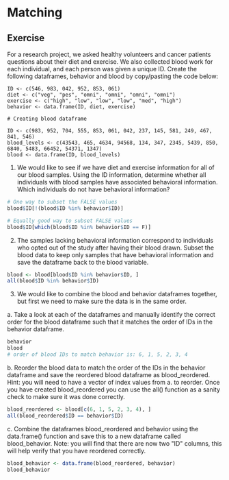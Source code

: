 # Matching
## Exercise
For a research project, we asked healthy volunteers and cancer patients questions about their diet and exercise. We also collected blood work for each individual, and each person was given a unique ID. Create the following dataframes, behavior and blood by copy/pasting the code below:

```r# Creating behavior dataframe
ID <- c(546, 983, 042, 952, 853, 061)
diet <- c("veg", "pes", "omni", "omni", "omni", "omni")
exercise <- c("high", "low", "low", "low", "med", "high")
behavior <- data.frame(ID, diet, exercise)

# Creating blood dataframe

ID <- c(983, 952, 704, 555, 853, 061, 042, 237, 145, 581, 249, 467, 841, 546)
blood_levels <- c(43543, 465, 4634, 94568, 134, 347, 2345, 5439, 850, 6840, 5483, 66452, 54371, 1347)
blood <- data.frame(ID, blood_levels)
```
1. We would like to see if we have diet and exercise information for all of our blood samples. Using the ID information, determine whether all individuals with blood samples have associated behavioral information. Which individuals do not have behavioral information?

```r
# One way to subset the FALSE values
blood$ID[!(blood$ID %in% behavior$ID)]

# Equally good way to subset FALSE values
blood$ID[which(blood$ID %in% behavior$ID == F)]
```

2. The samples lacking behavioral information correspond to individuals who opted out of the study after having their blood drawn. Subset the blood data to keep only samples that have behavioral information and save the dataframe back to the blood variable.

```r
blood <- blood[blood$ID %in% behavior$ID, ]
all(blood$ID %in% behavior$ID)
```

3. We would like to combine the blood and behavior dataframes together, but first we need to make sure the data is in the same order.

a. Take a look at each of the dataframes and manually identify the correct order for the blood dataframe such that it matches the order of IDs in the behavior dataframe.

```r
behavior
blood
# order of blood IDs to match behavior is: 6, 1, 5, 2, 3, 4
```
b. Reorder the blood data to match the order of the IDs in the behavior dataframe and save the reordered blood dataframe as blood_reordered. Hint: you will need to have a vector of index values from a. to reorder. Once you have created blood_reordered you can use the all() function as a sanity check to make sure it was done correctly.

```r
blood_reordered <- blood[c(6, 1, 5, 2, 3, 4), ]
all(blood_reordered$ID == behavior$ID)
```
c. Combine the dataframes blood_reordered and behavior using the data.frame() function and save this to a new dataframe called blood_behavior. Note: you will find that there are now two "ID" columns, this will help verify that you have reordered correctly.

```r
blood_behavior <- data.frame(blood_reordered, behavior)
blood_behavior
```
